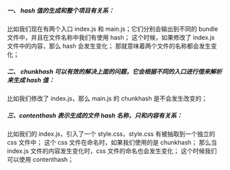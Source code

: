 ##### 一、 hash 值的生成和整个项目有关系：

比如我们现在有两个入口 index.js 和 main.js；它们分别会输出到不同的 bundle 文件中，并且在文件名称中我们有使用 hash；
这个时候，如果修改了 index.js 文件中的内容，那么 hash 会发生变化；
那就意味着两个文件的名称都会发生变化；

##### 二、 chunkhash 可以有效的解决上面的问题，它会根据不同的入口进行借来解析来生成 hash 值：

比如我们修改了 index.js，那么 main.js 的 chunkhash 是不会发生改变的；

##### 三、contenthash 表示生成的文件 hash 名称，只和内容有关系：

比如我们的 index.js，引入了一个 style.css，style.css 有被抽取到一个独立的 css 文件中；
这个 css 文件在命名时，如果我们使用的是 chunkhash；
那么当 index.js 文件的内容发生变化时，css 文件的命名也会发生变化；
这个时候我们可以使用 contenthash；
